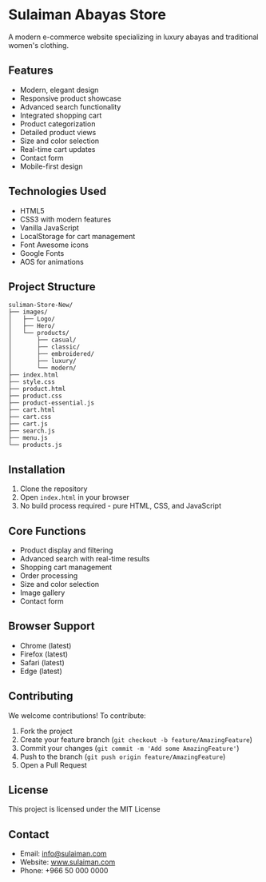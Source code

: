 # Sulaiman Abayas Store

A modern e-commerce website specializing in luxury abayas and traditional women's clothing.

## Features

- Modern, elegant design
- Responsive product showcase
- Advanced search functionality
- Integrated shopping cart
- Product categorization
- Detailed product views
- Size and color selection
- Real-time cart updates
- Contact form
- Mobile-first design

## Technologies Used

- HTML5
- CSS3 with modern features
- Vanilla JavaScript
- LocalStorage for cart management
- Font Awesome icons
- Google Fonts
- AOS for animations

## Project Structure

```
suliman-Store-New/
├── images/
│   ├── Logo/
│   ├── Hero/
│   └── products/
│       ├── casual/
│       ├── classic/
│       ├── embroidered/
│       ├── luxury/
│       └── modern/
├── index.html
├── style.css
├── product.html
├── product.css
├── product-essential.js
├── cart.html
├── cart.css
├── cart.js
├── search.js
├── menu.js
└── products.js
```

## Installation

1. Clone the repository
2. Open `index.html` in your browser
3. No build process required - pure HTML, CSS, and JavaScript

## Core Functions

- Product display and filtering
- Advanced search with real-time results
- Shopping cart management
- Order processing
- Size and color selection
- Image gallery
- Contact form

## Browser Support

- Chrome (latest)
- Firefox (latest)
- Safari (latest)
- Edge (latest)

## Contributing

We welcome contributions! To contribute:

1. Fork the project
2. Create your feature branch (`git checkout -b feature/AmazingFeature`)
3. Commit your changes (`git commit -m 'Add some AmazingFeature'`)
4. Push to the branch (`git push origin feature/AmazingFeature`)
5. Open a Pull Request

## License

This project is licensed under the MIT License

## Contact

- Email: info@sulaiman.com
- Website: www.sulaiman.com
- Phone: +966 50 000 0000


